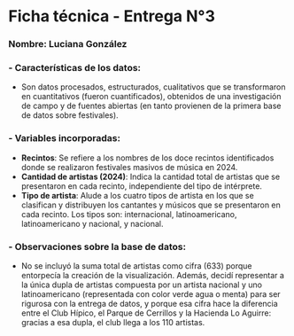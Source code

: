 # Ficha técnica - Entrega N°3

### **Nombre: Luciana González**

### - Características de los datos:

 - Son datos procesados, estructurados, cualitativos que se transformaron en cuantitativos (fueron cuantificados), obtenidos de una investigación de campo y de fuentes abiertas (en tanto provienen de la primera base de datos sobre festivales). 

### - Variables incorporadas: 

- **Recintos**: Se refiere a los nombres de los doce recintos identificados donde se realizaron festivales masivos de música en 2024. 
- **Cantidad de artistas (2024)**: Indica la cantidad total de artistas que se presentaron en cada recinto, independiente del tipo de intérprete. 
- **Tipo de artista**: Alude a los cuatro tipos de artista en los que se clasifican y distribuyen los cantantes y músicos que se presentaron en cada recinto. Los tipos son: internacional, latinoamericano, latinoamericano y nacional, y nacional. 

### - Observaciones sobre la base de datos: 

- No se incluyó la suma total de artistas como cifra (633) porque entorpecía la creación de la visualización. Además, decidí representar a la única dupla de artistas compuesta por un artista nacional y uno latinoamericano (representada con color verde agua o menta) para ser rigurosa con la entrega de datos, y porque esa cifra hace la diferencia entre el Club Hípico, el Parque de Cerrillos y la Hacienda Lo Aguirre: gracias a esa dupla, el club llega a los 110 artistas. 
